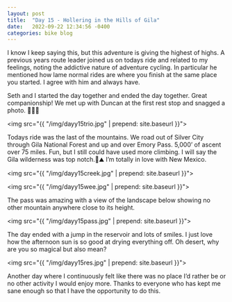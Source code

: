 ```yaml
---
layout: post
title:  "Day 15 - Hollering in the Hills of Gila"
date:   2022-09-22 12:34:56 -0400
categories: bike blog
---
```

I know I keep saying this, but this adventure is giving the highest of highs. A previous years route leader joined us on todays ride and related to my feelings, noting the addictive nature of adventure cycling. In particular he mentioned how lame normal rides are where you finish at the same place you started. I agree with him and always have.

Seth and I started the day together and ended the day together. Great companionship! We met up with Duncan at the first rest stop and snagged a photo. 👨‍👦‍👦

<img src="{{ "/img/dayy15trio.jpg" | prepend: site.baseurl }}">

Todays ride was the last of the mountains. We road out of Silver City through Gila National Forest and up and over Emory Pass. 5,000’ of ascent over 75 miles. Fun, but I still could have used more climbing. I will say the Gila wilderness was top notch.🌲⛰ I’m totally in love with New Mexico.

<img src="{{ "/img/dayy15creek.jpg" | prepend: site.baseurl }}">

<img src="{{ "/img/dayy15wee.jpg" | prepend: site.baseurl }}">

The pass was amazing with a view of the landscape below showing no other mountain anywhere close to its height.

<img src="{{ "/img/dayy15pass.jpg" | prepend: site.baseurl }}">

The day ended with a jump in the reservoir and lots of smiles. I just love how the afternoon sun is so good at drying everything off. Oh desert, why are you so magical but also mean?

<img src="{{ "/img/dayy15res.jpg" | prepend: site.baseurl }}">

Another day where I continuously felt like there was no place I’d rather be or no other activity I would enjoy more. Thanks to everyone who has kept me sane enough so that I have the opportunity to do this.
